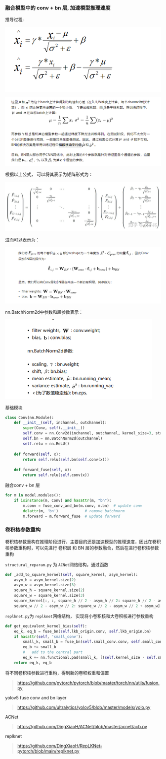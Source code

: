 ### 融合模型中的 conv + bn 层, 加速模型推理速度

推导过程:

![BN2](https://github.com/youngx123/pic/blob/main/BN2.png?raw=true)

![BN3](https://github.com/youngx123/pic/blob/main/BN3.png?raw=true)

根据以上公式， 可以将其表示为矩阵形式为：

![BN4](https://github.com/youngx123/pic/blob/main/BN4.jpg?raw=true)

进而可以表示为：

![BN5](https://github.com/youngx123/pic/blob/main/BN5.png?raw=true)

nn.BatchNorm2d中参数和超参数表示：

![nn.BatchNorm参数](https://github.com/youngx123/pic/blob/main/bn_weight.png?raw=true)

基础模块
```python
class Conv(nn.Module):
    def __init__(self, inchannel, outchannel):
        super(Conv, self).__init__()
        self.conv = nn.Conv2d(inchannel, outchannel, kernel_size=3, stride=1, padding=1, bias=False)
        self.bn = nn.BatchNorm2d(outchannel)
        self.relu = nn.ReLU()

    def forward(self, x):
        return self.relu(self.bn(self.conv(x)))

    def forward_fuse(self, x):
        return self.relu(self.conv(x))
```

融合conv + bn 层
```python
for m in model.modules():
    if isinstance(m, Conv) and hasattr(m, "bn"):
        m.conv = fuse_conv_and_bn(m.conv, m.bn)  # update conv
        delattr(m, 'bn')            # remove batchnorm
        m.forward = m.forward_fuse  # update forward
```

### 卷积核参数重构
卷积核参数重构在推理阶段进行，主要目的还是加速模型的推理速度，因此在卷积核参数重构时，可以先进行 卷积层 和 BN 层的参数融合，然后在进行卷积核参数重构

`structural_reparam.py` 为 `ACNet`网络结构，通过函数
```python
def _add_to_square_kernel(self, square_kernel, asym_kernel):
    asym_h = asym_kernel.size(2)
    asym_w = asym_kernel.size(3)
    square_h = square_kernel.size(2)
    square_w = square_kernel.size(3)
    square_kernel[:, :, square_h // 2 - asym_h // 2: square_h // 2 - asym_h // 2 + asym_h,
    square_w // 2 - asym_w // 2: square_w // 2 - asym_w // 2 + asym_w] += asym_kernel
```
`replknet.py`为 `replknet`网络结构， 实现将小卷积核和大卷积核进行参数重构
```python
def get_equivalent_kernel_bias(self):
    eq_k, eq_b = fuse_bn(self.lkb_origin.conv, self.lkb_origin.bn)
    if hasattr(self, 'small_conv'):
        small_k, small_b = fuse_bn(self.small_conv.conv, self.small_conv.bn)
        eq_b += small_b
        #   add to the central part
        eq_k += nn.functional.pad(small_k, [(self.kernel_size - self.small_kernel) // 2] * 4)
    return eq_k, eq_b
```
将不同卷积核参数进行重构，得到新的卷积权重和偏置

> https://github.com/pytorch/pytorch/blob/master/torch/nn/utils/fusion.py

yolov5 fuse conv and bn layer

> https://github.com/ultralytics/yolov5/blob/master/models/yolo.py

ACNet
> https://github.com/DingXiaoH/ACNet/blob/master/acnet/acb.py

replknet 
> https://github.com/DingXiaoH/RepLKNet-pytorch/blob/main/replknet.py
